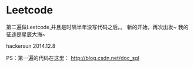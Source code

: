 Leetcode
========
第二遍做Leetcode,并且是时隔半年没写代码之后。。
新的开始，再次出发~
我的征途是星辰大海~

hackersun
2014.12.8


PS：第一遍的代码在这里：
http://blog.csdn.net/doc_sgl

